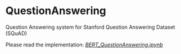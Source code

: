 # QuestionAnswering
Question Answering system for Stanford Question Answering Dataset (SQuAD)

Please read the implementation: [*BERT_QuestionAnswering.ipynb*](https://github.com/LetianLee/QuestionAnswering/blob/main/BERT_QuestionAnswering.ipynb)  
